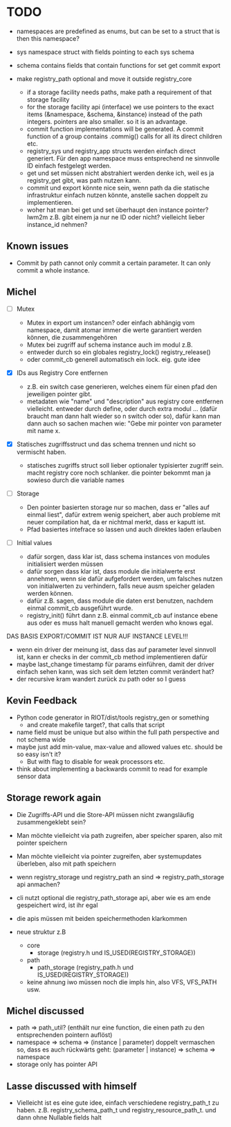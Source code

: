# TODO

- namespaces are predefined as enums, but can be set to a struct that is then this namespace?
- sys namespace struct with fields pointing to each sys schema
- schema contains fields that contain functions for set get commit export

- make registry_path optional and move it outside registry_core
  - if a storage facility needs paths, make path a requirement of that storage facility
  - for the storage facility api (interface) we use pointers to the exact items (&namespace, &schema, &instance) instead of the path integers. pointers are also smaller. so it is an advantage.
  - commit function implementations will be generated. A commit function of a group contains .commig() calls for all its direct children etc.
  - registry_sys und registry_app structs werden einfach direct generiert. Für den app namespace muss entsprechend ne sinnvolle ID einfach festgelegt werden.
  - get und set müssen nicht abstrahiert werden denke ich, weil es ja registry_get gibt, was path nutzen kann.
  - commit und export könnte nice sein, wenn path da die statische infrastruktur einfach nutzen könnte, anstelle sachen doppelt zu implementieren.
  - woher hat man bei get und set überhaupt den instance pointer? lwm2m z.B. gibt einem ja nur ne ID oder nicht? vielleicht lieber instance_id nehmen?

## Known issues

- Commit by path cannot only commit a certain parameter. It can only commit a whole instance.

## Michel

- [ ] Mutex
  - Mutex in export um instancen? oder einfach abhängig vom namespace, damit atomar immer die werte garantiert werden können, die zusammengehören
  - Mutex bei zugriff auf schema instance auch im modul z.B.
  - entweder durch so ein globales registry_lock() registry_release()
  - oder commit_cb generell automatisch ein lock. eig. gute idee

- [x] IDs aus Registry Core entfernen
  - z.B. ein switch case generieren, welches einem für einen pfad den jeweiligen pointer gibt.
  - metadaten wie "name" und "description" aus registry core entfernen vielleicht. entweder durch define, oder durch extra modul ... (dafür braucht man dann halt wieder so n switch oder so), dafür kann man dann auch so sachen machen wie: "Gebe mir pointer von parameter mit name x.

- [x] Statisches zugriffsstruct und das schema trennen und nicht so vermischt haben.
  - statisches zugriffs struct soll lieber optionaler typisierter zugriff sein. macht registry core noch schlanker. die pointer bekommt man ja sowieso durch die variable names

- [ ] Storage
  - Den pointer basierten storage nur so machen, dass er "alles auf einmal liest", dafür extrem wenig speichert, aber auch probleme mit neuer compilation hat, da er nichtmal merkt, dass er kaputt ist.
  - Pfad basiertes intefrace so lassen und auch direktes laden erlauben

- [ ] Initial values
  - dafür sorgen, dass klar ist, dass schema instances von modules initialisiert werden müssen
  - dafür sorgen dass klar ist, dass module die initialwerte erst annehmen, wenn sie dafür aufgefordert werden, um falsches nutzen von initialwerten zu verhindern, falls neue ausm speicher geladen werden können.
  - dafür z.B. sagen, dass module die daten erst benutzen, nachdem einmal commit_cb ausgeführt wurde.
  - registry_init() führt dann z.B. einmal commit_cb auf instance ebene aus oder es muss halt manuell gemacht werden who knows egal.

DAS BASIS EXPORT/COMMIT IST NUR AUF INSTANCE LEVEL!!!

- wenn ein driver der meinung ist, dass das auf parameter level sinnvoll ist, kann er checks in der commit_cb method implementieren dafür
- maybe last_change timestamp für params einführen, damit der driver einfach sehen kann, was sich seit dem letzten commit verändert hat?
- der recursive kram wandert zurück zu path oder so I guess

## Kevin Feedback

- Python code generator in RIOT/dist/tools registry_gen or something
  - and create makefile target?, that calls that script
- name field must be unique but also within the full path perspective and not schema wide
- maybe just add min-value, max-value and allowed values etc. should be so easy isn't it?
  - But with flag to disable for weak processors etc.
- think about implementing a backwards commit to read for example sensor data

## Storage rework again

- Die Zugriffs-API und die Store-API müssen nicht zwangsläufig zusammengeklebt sein?
- Man möchte vielleicht via path zugreifen, aber speicher sparen, also mit pointer speichern
- Man möchte vielleicht via pointer zugreifen, aber systemupdates überleben, also mit path speichern
- wenn registry_storage und registry_path an sind => registry_path_storage api anmachen?
- cli nutzt optional die registry_path_storage api, aber wie es am ende gespeichert wird, ist ihr egal
- die apis müssen mit beiden speichermethoden klarkommen

- neue struktur z.B
  - core
    - storage (registry.h und IS_USED(REGISTRY_STORAGE))
  - path
    - path_storage (registry_path.h und IS_USED(REGISTRY_STORAGE))
  - keine ahnung iwo müssen noch die impls hin, also VFS, VFS_PATH usw.

## Michel discussed

- path => path_util? (enthält nur eine function, die einen path zu den entsprechenden pointern auflöst)
- namespace => schema => (instance | parameter) doppelt vermaschen so, dass es auch rückwärts geht: (parameter | instance) => schema => namespace
- storage only has pointer API

## Lasse discussed with himself

- Vielleicht ist es eine gute idee, einfach verschiedene registry_path_t zu haben. z.B. registry_schema_path_t und registry_resource_path_t. und dann ohne Nullable fields halt
